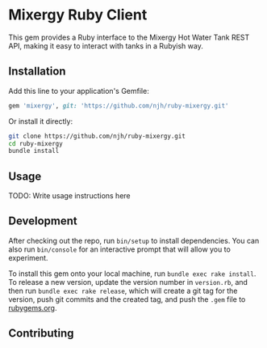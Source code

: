 
# Mixergy Ruby Client

This gem provides a Ruby interface to the Mixergy Hot Water Tank REST API, making it easy to interact with tanks in a Rubyish way.


## Installation

Add this line to your application's Gemfile:

```ruby
gem 'mixergy', git: 'https://github.com/njh/ruby-mixergy.git'
```

Or install it directly:

```bash
git clone https://github.com/njh/ruby-mixergy.git
cd ruby-mixergy
bundle install
```


## Usage

TODO: Write usage instructions here

## Development

After checking out the repo, run `bin/setup` to install dependencies. You can also run `bin/console` for an interactive prompt that will allow you to experiment.

To install this gem onto your local machine, run `bundle exec rake install`. To release a new version, update the version number in `version.rb`, and then run `bundle exec rake release`, which will create a git tag for the version, push git commits and the created tag, and push the `.gem` file to [rubygems.org](https://rubygems.org).

## Contributing

Bug reports and pull requests are welcome on GitHub at https://github.com/njh/ruby-mixergy.

## License

The gem is available as open source under the terms of the [MIT License](https://opensource.org/licenses/MIT).
